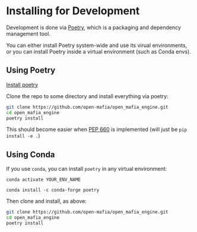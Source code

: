 # Installing for Development

Development is done via [Poetry](https://python-poetry.org/), which is a
packaging and dependency management tool.

You can either install Poetry system-wide and use its virual environments,
or you can install Poetry inside a virtual environment (such as Conda envs).

## Using Poetry

[Install poetry](https://python-poetry.org/docs/#installation)

Clone the repo to some directory and install everything via poetry:

```bash
git clone https://github.com/open-mafia/open_mafia_engine.git
cd open_mafia_engine
poetry install
```

This should become easier when [PEP 660](https://www.python.org/dev/peps/pep-0660/)
is implemented (will just be `pip install -e .`)

## Using Conda

If you use `conda`, you can install `poetry` in any virtual environment:

`conda activate YOUR_ENV_NAME`

`conda install -c conda-forge poetry`

Then clone and install, as above:

```bash
git clone https://github.com/open-mafia/open_mafia_engine.git
cd open_mafia_engine
poetry install
```
